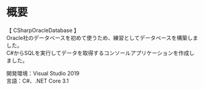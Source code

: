 # 概要
【 CSharpOracleDatabase 】  
Oracle社のデータベースを初めて使うため、練習としてデータベースを構築しました。  
C#からSQLを実行してデータを取得するコンソールアプリケーションを作成しました。  

開発環境：Visual Studio 2019  
言語：C#、.NET Core 3.1   
